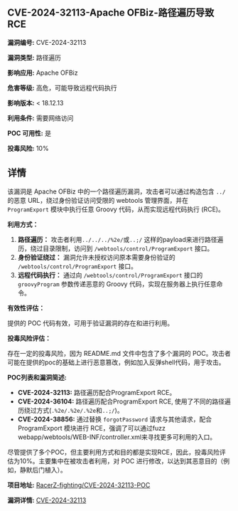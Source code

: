 ## CVE-2024-32113-Apache OFBiz-路径遍历导致RCE

**漏洞编号:** CVE-2024-32113

**漏洞类型:** 路径遍历

**影响应用:** Apache OFBiz

**危害等级:** 高危，可能导致远程代码执行

**影响版本:** < 18.12.13

**利用条件:** 需要网络访问

**POC 可用性:** 是

**投毒风险:** 10%

## 详情

该漏洞是 Apache OFBiz 中的一个路径遍历漏洞，攻击者可以通过构造包含 `../` 的恶意 URL，绕过身份验证访问受限的 webtools 管理界面，并在 `ProgramExport` 模块中执行任意 Groovy 代码，从而实现远程代码执行 (RCE)。

**利用方式：**

1.  **路径遍历：** 攻击者利用`../../../%2e/`或`..;/` 这样的payload来进行路径遍历，绕过目录限制，访问到 `/webtools/control/ProgramExport` 接口。
2.  **身份验证绕过：** 漏洞允许未授权访问原本需要身份验证的 `/webtools/control/ProgramExport` 接口。
3.  **远程代码执行：** 通过向 `/webtools/control/ProgramExport` 接口的 `groovyProgram` 参数传递恶意的 Groovy 代码，实现在服务器上执行任意命令。

**有效性评估：**

提供的 POC 代码有效，可用于验证漏洞的存在和进行利用。

**投毒风险评估：**

存在一定的投毒风险，因为 README.md 文件中包含了多个漏洞的 POC。攻击者可能在提供的poc的基础上进行恶意篡改，例如加入反弹shell代码，用于攻击。

**POC列表和漏洞简述:**

*   **CVE-2024-32113:** 路径遍历配合ProgramExport RCE。
*   **CVE-2024-36104:** 路径遍历配合ProgramExport RCE, 使用了不同的路径遍历绕过方式(`.%2e/.%2e/.%2e`和`..;/`)。
*   **CVE-2024-38856:** 通过替换 `forgotPassword` 请求与其他请求，配合 ProgramExport 模块进行 RCE，强调了可以通过fuzz webapp/webtools/WEB-INF/controller.xml来寻找更多可利用的入口。

尽管提供了多个POC，但主要利用方式和目的都是实现RCE，因此，投毒风险评估为10%。主要集中在被攻击者利用，对 POC 进行修改，以达到其恶意目的（例如，静默后门植入）。

**项目地址:** [RacerZ-fighting/CVE-2024-32113-POC](https://github.com/RacerZ-fighting/CVE-2024-32113-POC)

**漏洞详情:** [CVE-2024-32113](https://nvd.nist.gov/vuln/detail/CVE-2024-32113)